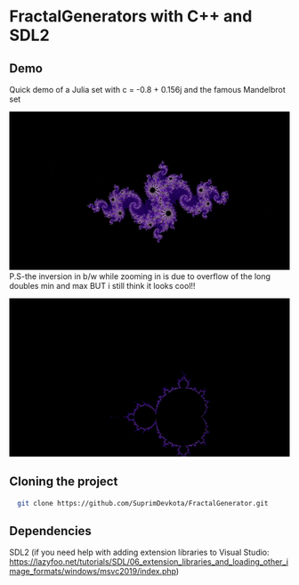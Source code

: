 
# FractalGenerators with C++ and SDL2


## Demo
Quick demo of a Julia set with c = -0.8 + 0.156j and the famous Mandelbrot set

![Julia-set](https://github.com/SuprimDevkota/SDL-Projects/blob/main/FractalGenerator/gifs/Fractal%20generator.gif)<br>
P.S-the inversion in b/w while zooming in is due to overflow of the long doubles min and max BUT i still think it looks cool!!<br>

![Mandelbrot](https://github.com/SuprimDevkota/SDL-Projects/blob/main/FractalGenerator/gifs/mandelbrot.gif)

## Cloning the project

```bash
  git clone https://github.com/SuprimDevkota/FractalGenerator.git
```





## Dependencies
SDL2 (if you need help with adding extension libraries to Visual Studio: https://lazyfoo.net/tutorials/SDL/06_extension_libraries_and_loading_other_image_formats/windows/msvc2019/index.php)


